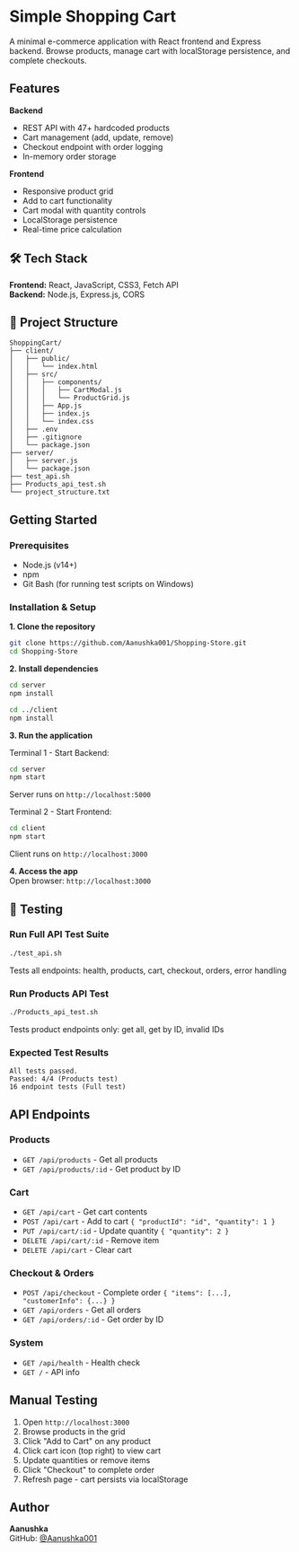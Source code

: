 #  Simple Shopping Cart

A minimal e-commerce application with React frontend and Express backend. Browse products, manage cart with localStorage persistence, and complete checkouts.

##  Features

**Backend**
- REST API with 47+ hardcoded products
- Cart management (add, update, remove)
- Checkout endpoint with order logging
- In-memory order storage

**Frontend**
- Responsive product grid
- Add to cart functionality
- Cart modal with quantity controls
- LocalStorage persistence
- Real-time price calculation

## 🛠️ Tech Stack

**Frontend:** React, JavaScript, CSS3, Fetch API  
**Backend:** Node.js, Express.js, CORS

## 📁 Project Structure

```
ShoppingCart/
├── client/
│   ├── public/
│   │   └── index.html
│   ├── src/
│   │   ├── components/
│   │   │   ├── CartModal.js
│   │   │   └── ProductGrid.js
│   │   ├── App.js
│   │   ├── index.js
│   │   └── index.css
│   ├── .env
│   ├── .gitignore
│   └── package.json
├── server/
│   ├── server.js
│   └── package.json
├── test_api.sh
├── Products_api_test.sh
└── project_structure.txt
```

##  Getting Started

### Prerequisites
- Node.js (v14+)
- npm
- Git Bash (for running test scripts on Windows)

### Installation & Setup

**1. Clone the repository**
```bash
git clone https://github.com/Aanushka001/Shopping-Store.git
cd Shopping-Store
```

**2. Install dependencies**
```bash
cd server
npm install

cd ../client
npm install
```

**3. Run the application**

Terminal 1 - Start Backend:
```bash
cd server
npm start
```
Server runs on `http://localhost:5000`

Terminal 2 - Start Frontend:
```bash
cd client
npm start
```
Client runs on `http://localhost:3000`

**4. Access the app**  
Open browser: `http://localhost:3000`

## 🧪 Testing

### Run Full API Test Suite
```bash
./test_api.sh
```
Tests all endpoints: health, products, cart, checkout, orders, error handling

### Run Products API Test
```bash
./Products_api_test.sh
```
Tests product endpoints only: get all, get by ID, invalid IDs

### Expected Test Results
```
All tests passed.
Passed: 4/4 (Products test)
16 endpoint tests (Full test)
```

##  API Endpoints

### Products
- `GET /api/products` - Get all products
- `GET /api/products/:id` - Get product by ID

### Cart
- `GET /api/cart` - Get cart contents
- `POST /api/cart` - Add to cart `{ "productId": "id", "quantity": 1 }`
- `PUT /api/cart/:id` - Update quantity `{ "quantity": 2 }`
- `DELETE /api/cart/:id` - Remove item
- `DELETE /api/cart` - Clear cart

### Checkout & Orders
- `POST /api/checkout` - Complete order `{ "items": [...], "customerInfo": {...} }`
- `GET /api/orders` - Get all orders
- `GET /api/orders/:id` - Get order by ID

### System
- `GET /api/health` - Health check
- `GET /` - API info

## Manual Testing

1. Open `http://localhost:3000`
2. Browse products in the grid
3. Click "Add to Cart" on any product
4. Click cart icon (top right) to view cart
5. Update quantities or remove items
6. Click "Checkout" to complete order
7. Refresh page - cart persists via localStorage

##  Author

**Aanushka**  
GitHub: [@Aanushka001](https://github.com/Aanushka001)
